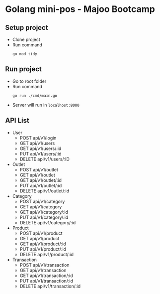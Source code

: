 # Golang mini-pos - Majoo Bootcamp

## Setup project
 - Clone project
 - Run command
    ```
    go mod tidy
    ```

## Run project

 - Go to root folder
 - Run command
    ```
    go run ./cmd/main.go
    ```
- Server will run in `localhost:8000`

## API List
 - User
    - POST api/v1/login
    - GET api/v1/users
    - GET api/v1/users/:id
    - PUT api/v1/users/:id
    - DELETE api/v1/users/:ID
 - Outlet
   - POST api/v1/outlet
   - GET api/v1/outlet
   - GET api/v1/outlet/:id
   - PUT api/v1/outlet/:id
   - DELETE api/v1/outlet/:id
 - Category
    - POST api/v1/category
    - GET api/v1/category
    - GET api/v1/category/:id
    - PUT api/v1/category/:id
    - DELETE api/v1/category/:id
 - Product
    - POST api/v1/product
    - GET api/v1/product
    - GET api/v1/product/:id
    - PUT api/v1/product/:id
    - DELETE api/v1/product/:id
 - Transaction
   - POST api/v1/transaction
   - GET api/v1/transaction
   - GET api/v1/transaction/:id
   - PUT api/v1/transaction/:id
   - DELETE api/v1/transaction/:id

